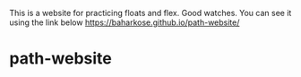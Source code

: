 This is a website for practicing floats and flex. Good watches.
You can see it using the link below
https://baharkose.github.io/path-website/

# path-website
